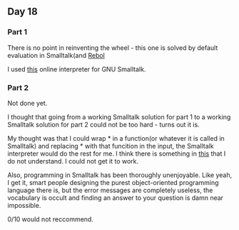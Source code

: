 ## Day 18

### Part 1

There is no point in reinventing the wheel - this one is solved by default evaluation in Smalltalk(and [Rebol](http://www.rebol.com/r3/docs/guide/code-functions.html)

I used [this](https://www.tutorialspoint.com/execute_smalltalk_online.php) online interpreter for GNU Smalltalk.

### Part 2

Not done yet.

I thought that going from a working Smalltalk solution for part 1 to a working Smalltalk solution for part 2 could not be too hard - turns out it is.

My thought was that I could wrap * in a function(or whatever it is called in Smalltalk) and replacing * with that funcition in the input, the Smalltalk
interpreter would do the rest for me. I think there is something in [this](https://stackoverflow.com/questions/31897553/chaining-keyword-messages) that I
do not understand. I could not get it to work.

Also, programming in Smalltalk has been thoroughly unenjoyable. Like yeah, I get it, smart people designing the purest object-oriented programming language
there is, but the error messages are completely useless, the vocabulary is occult and finding an answer to your question is damn near impossible.

0/10 would not reccommend.

